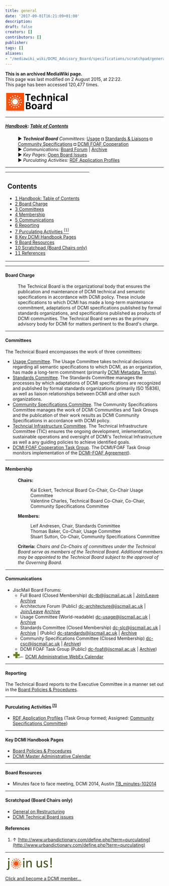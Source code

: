 ```yaml
---
title: general
date: '2017-09-01T16:21:09+01:00'
description: 
draft: false
creators: []
contributors: []
publisher: 
tags: []
aliases:
- "/mediawiki_wiki/DCMI_Advisory_Board/specifications/scratchpad/general.html"
---
```


 **This is an archived MediaWiki page.**  
This page was last modified on 2 August 2015, at 22:22.  
This page has been accessed 120,477 times.

[<img alt="Technical Board logo" src="/mediawiki_wiki/images/Technical_Board.png" width="200" height="63">](/mediawiki_wiki/images/Technical_Board.png)

* * *

##### [Handbook](/mediawiki_wiki/DCMI_Handbook): [Table of Contents](/mediawiki_wiki/DCMI_Handbook/) 
<dl>
<dd> ► <i><strong class="selflink">Technical Board</strong> Committees:</i> <a href="/mediawiki_wiki/DCMI_Technical_Board/usage.md" title="DCMI Technical Board/usage">Usage</a> ◘ <a href="/mediawiki_wiki/DCMI_Technical_Board/standards.md" title="DCMI Technical Board/standards">Standards &amp; Liaisons</a> ◘ <a href="/mediawiki_wiki/DCMI_Technical_Board/specifications.md" title="DCMI Technical Board/specifications">Community Specifications</a> ◘ <a href="/mediawiki_wiki/DCMI_FOAF_Cooperation.md" title="DCMI FOAF Cooperation">DCMI FOAF Cooperation</a>
</dd>
<dd> ► <i>Communications:</i> <a href="mailto:dc-tb@jiscmail.ac.uk" class="external text" rel="nofollow">Board Forum</a> | <a href="http://www.jiscmail.ac.uk/cgi-bin/wa.exe?SUBED1=dc-tb&amp;A=1" class="external text" rel="nofollow">Archive</a>
</dd>
<dd> ► <i>Key Pages:</i> <a href="/index.php?title=DCMI_Technical_Board/issues&amp;action=edit&amp;redlink=1" class="new" title="DCMI Technical Board/issues (page does not exist)">Open Board Issues</a>
</dd>
<dd> ► <i>Purculating Activities:</i> <a href="/index.php?title=RDF_Application_Profiles&amp;action=edit&amp;redlink=1" class="new" title="RDF_Application_Profiles (page does not exist)"> RDF Application Profiles</a>
</dd>
</dl>

* * *

<table id="toc" class="toc">
  <tr>
    <td>
      <div id="toctitle">
        <h2>Contents</h2>
      </div>
      <ul>
        <li class="toclevel-1"><a href="#Handbook:_Table_of_Contents"><span class="tocnumber">1</span> <span class="toctext">Handbook: Table of Contents</span></a></li>
        <li class="toclevel-1 tocsection-1"><a href="#Board_Charge"><span class="tocnumber">2</span> <span class="toctext">Board Charge</span></a></li>
        <li class="toclevel-1 tocsection-2"><a href="#Committees"><span class="tocnumber">3</span> <span class="toctext">Committees</span></a></li>
        <li class="toclevel-1 tocsection-3"><a href="#Membership"><span class="tocnumber">4</span> <span class="toctext">Membership</span></a></li>
        <li class="toclevel-1 tocsection-4"><a href="#Communications"><span class="tocnumber">5</span> <span class="toctext">Communications</span></a></li>
        <li class="toclevel-1 tocsection-5"><a href="#Reporting"><span class="tocnumber">6</span> <span class="toctext">Reporting</span></a></li>
        <li class="toclevel-1 tocsection-6"><a href="#Purculating_Activities_.5B1.5D"><span class="tocnumber">7</span> <span class="toctext">Purculating Activities <sup>[1]</sup></span></a></li>
        <li class="toclevel-1 tocsection-7"><a href="#Key_DCMI_Handbook_Pages"><span class="tocnumber">8</span> <span class="toctext">Key DCMI Handbook Pages</span></a></li>
        <li class="toclevel-1 tocsection-8"><a href="#Board_Resources"><span class="tocnumber">9</span> <span class="toctext">Board Resources</span></a></li>
        <li class="toclevel-1 tocsection-9"><a href="#Scratchpad_.28Board_Chairs_only.29"><span class="tocnumber">10</span> <span class="toctext">Scratchpad (Board Chairs only)</span></a></li>
        <li class="toclevel-1 tocsection-10"><a href="#References"><span class="tocnumber">11</span> <span class="toctext">References</span></a></li>
      </ul>
    </td>
  </tr>
</table>


* * *

#### Board Charge 
<dl><dd> The Technical Board is the organizational body that ensures the publication and maintenance of DCMI technical and semantic specifications in accordance with DCMI policy. These include specifications to which DCMI has made a long-term maintenance commitment, adaptations of DCMI specifications published by formal standards organizations, and specifications published as products of DCMI communities. The Technical Board serves as the primary advisory body for DCMI for matters pertinent to the Board's charge.
</dd></dl>

* * *

#### Committees 

The Technical Board encompasses the work of three committees:

- [Usage Committee](/mediawiki_wiki/DCMI_Technical_Board/usage). The Usage Committee takes technical decisions regarding all semantic specifications to which DCMI, as an organization, has made a long-term commitment (primarily [DCMI Metadata Terms](http://dublincore.org/documents/dcmi-terms/)).
- [Standards Committee](/mediawiki_wiki/DCMI_Technical_Board/standards). The Standards Committee manages the processes by which adaptations of DCMI specifications are recognized and published by formal standards organizations (primarily ISO 15836), as well as liaison relationships between DCMI and other such organizations.
- [Community Specifications Committee](/mediawiki_wiki/DCMI_Technical_Board/specifications). The Community Specifications Committee manages the work of DCMI Communities and Task Groups and the publication of their work results as DCMI Community Specifications in accordance with DCMI policy.
- [Techncial Infrastructure Committee](/mediawiki_wiki/DCMI_Technical_Board/infrastructure). The Technical Infrastructure Committee (TIC) ensures the ongoing development, imlementation, sustainable operations and oversight of DCMI's Technical Infrastructure as well a any guiding policies to achieve identified goals.
- [DCMI FOAF Cooperation Task Group](/mediawiki_wiki/DCMI_FOAF_Cooperation). The DCMI/FOAF Task Group monitors implementation of the [DCMI-FOAF Agreement](http://dublincore.org/documents/dcmi-foaf/)).

* * *

#### Membership 
<dl>
<dd> <b>Chairs:</b>
<dl>
<dd> Kai Eckert, Technical Board Co-Chair, Co-Chair Usage Committee
</dd>
<dd> Valentine Charles, Technical Board Co-Chair, Co-Chair, Community Specifications Committee
</dd>
</dl>

</dd>
<dd> <b>Members:</b>
<dl>
<dd> Leif Andresen, Chair, Standards Committee
</dd>
<dd> Thomas Baker, Co-Chair, Usage Committee
</dd>
<dd> Stuart Sutton, Co-Chair, Community Specifications Committee
</dd>
</dl>

</dd>
</dl>
<dl><dd> <b>Criteria:</b> <i>Chairs and Co-Chairs of committees under the Technical Board serve as members of the Technical Board. Additional members may be appointed to the Technical Board subject to the approval of the Governing Board.</i>
</dd></dl>

* * *

#### Communications 

- JiscMail Board Forums: 
  - Full Board (Closed Membership) [dc-tb@jiscmail.ac.uk](mailto:dc-tb@jiscmail.ac.uk) | [Join/Leave](http://www.jiscmail.ac.uk/lists/dc-tb.html) [Archive](http://www.jiscmail.ac.uk/cgi-bin/wa.exe?SUBED1=dc-tb&A=1)
  - Architecture Forum (Public) [dc-architecture@jiscmail.ac.uk](mailto:dc-architecture@jiscmail.ac.uk) | [Join/Leave](http://www.jiscmail.ac.uk/lists/dc-architecture.html) [Archive](http://www.jiscmail.ac.uk/cgi-bin/wa.exe?SUBED1=dc-architecture&A=1)
  - Usage Committee (World-readable) [dc-usage@jiscmail.ac.uk](mailto:dc-usage@jiscmail.ac.uk) | [Archive](http://www.jiscmail.ac.uk/lists/dc-usage.html)
  - Standards Committee (Closed Membership) [dc-slc@jiscmail.ac.uk](mailto:dc-slc@jiscmail.ac.uk) | [Archive](http://www.jiscmail.ac.uk/lists/dc-slc.html) | (Public) [dc-standards@jiscmail.ac.uk](mailto:dc-standards@jiscmail.ac.uk) | [Archive](http://www.jiscmail.ac.uk/lists/dc-standards.html)
  - Community Specifications Committee (Closed Membership) [dc-csc@jiscmail.ac.uk](mailto:dc-csc@jiscmail.ac.uk) | [Archive](http://www.jiscmail.ac.uk/lists/dc-csc.html)) 
  - DCMI FOAF Task Group (Public) [dc-foaf@jiscmail.ac.uk](mailto:dc-foaf@jiscmail.ac.uk) | [Archive](http://www.jiscmail.ac.uk/lists/dc-foaf.html)) 
- [<img alt="+ symbol" src="/mediawiki_wiki/images/Plus.jpg" width="36" height="21">](/mediawiki_wiki/images/Plus.jpg) [DCMI Administrative WebEx Calendar](https://www.google.com/calendar/embed?title=DCMI%20WebEx%20Calendar&height=600&wkst=2&bgcolor=%23ff6600&src=99h1apmg3h74clla4ufl6a009g%40group.calendar.google.com&color=%23853104&ctz=America%2FNew_York)

* * *

#### Reporting 

The Technical Board reports to the Executive Committee in a manner set out in the [Board Policies & Procedures](/mediawiki_wiki/DCMI_Technical_Board/procedures).

* * *

#### Purculating Activities <sup id="cite_ref-0" class="reference"><a href="#cite_note-0">[1]</a></sup> 

- [RDF Application Profiles](/index.php?title=RDF_Application_Profiles&action=edit&redlink=1 "RDF\_Application\_Profiles (page does not exist)") (Task Group formed; Assigned: [Community Specifications Committee](/mediawiki_wiki/DCMI_Technical_Board/specifications))

* * *

#### Key DCMI Handbook Pages 

- [Board Policies & Procedures](/mediawiki_wiki/DCMI_Technical_Board/procedures)
- [DCMI Master Administrative Calendar](/mediawiki_wiki/DCMI_Handbook/Administrative_Calendar)

* * *

#### Board Resources 

- Minutes face to face meeting, DCMI 2014, Austin [TB\_minutes-102014](/mediawiki_wiki/TB_minutes-102014)

* * *

#### Scratchpad (Board Chairs only) 

- [General on Restructuring](/mediawiki_wiki/Exec_Committee/UB_Restructure)
- [DCMI Technical Board issues](/index.php?title=DCMI_Technical_Board/issues&action=edit&redlink=1 "DCMI Technical Board/issues (page does not exist)")

#### References 

1. ↑ [http://www.urbandictionary.com/define.php?term=purculating](http://www.urbandictionary.com/define.php?term=purculating)

* * *

[<img alt="DCMI Handbook" src="/mediawiki_wiki/images/Join_us-150.png" width="150" height="43">](/mediawiki_wiki/images/Join_us-150.png)

[Click and become a DCMI member...](http://dublincore.org/support/#individualMember)


